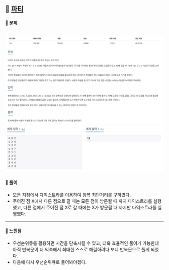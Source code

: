 ## 📖 [파티](https://www.acmicpc.net/problem/1238)
#### 📍 문제
![img](./assets/1238_파티_1.png)
![img](./assets/1238_파티_2.png)
---
#### 📍 풀이
- 모든 지점에서 다익스트라를 이용하여 왕복 최단거리를 구하였다.
- 주어진 점 X에서 다른 점으로 갈 때는 모든 점이 방문될 때 까지 다익스트라를 실행했고, 다른 점에서 주어진 점 X로 갈 때에는 X가 방문될 때 까지만 다익스트라를 실행했다.
---
#### 📍 느낀점
- 우선순위큐를 활용하면 시간을 단축시킬 수 있고, 더욱 효율적인 풀이가 가능한데 아직 반복문이 더 익숙해서 최대한 스스로 해결하려다 보니 반복문으로 풀게 되었다.
- 다음에 다시 우선순위큐로 풀어봐야겠다.